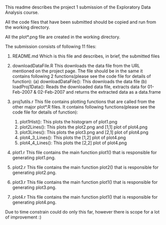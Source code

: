 This readme describes the project 1 submission of the Exploratory Data Analysis course.

All the code files that have been submitted should be copied and run from the working directory.

All the plot*.png file are created in the working directory.

The submission consists of following 11 files:

1. README.md
   Which is this file and describes, in brief, the submitted files

2. downloadDataFile.R
	This downloads the data file from the URL mentioned on the project page. 
	The file should be in the same it contains following 2 functions(please see the code file for details of function):
	(a) downloadDataFile(): This downloads the data file
	(b) loadProj1Data(): Reads the downloaded data file, extracts data for 01-Feb-2007 & 02-Feb-2007 
		and returns the extracted data as a data.frame

3. proj1utils.r
	This file contains plotting functions that are called from the other major plot*.R files.
	It contains following functions(please see the code file for details of function):
	1. plot1Hist(): This plots the histogram of plot1.png
	2. plot2Lines(): This plots the plot2.png and [1,1] plot of plot4.png
	3. plot3Lines(): This plots the plot3.png and [2,1] plot of plot4.png
	4. plot4_3_Lines(): This plots the [1,2] plot of plot4.png
	5. plot4_4_Lines(): This plots the [2,2] plot of plot4.png

4. plot1.r
	This file contains the main function plot1() that is responsible for generating plot1.png. 
	
5. plot2.r
	This file contains the main function plot2() that is responsible for generating plot2.png. 

6. plot3.r
	This file contains the main function plot1() that is responsible for generating plot3.png. 

7. plot4.r
	This file contains the main function plot1() that is responsible for generating plot4.png. 

Due to time constrain could do only this far, however there is scope for a lot of improvement :)
